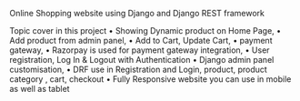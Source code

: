 Online Shopping website using Django and Django REST framework 

 Topic cover in this project
• Showing Dynamic product on Home Page, 
• Add product from admin panel, 
• Add to Cart, Update Cart, 
• payment gateway,
• Razorpay is used for payment gateway integration,
• User registration, Log In & Logout with Authentication
• Django admin panel customisation, 
• DRF use in Registration and Login, product, product category , cart, checkout
• Fully Responsive website you can use in mobile as well as tablet
